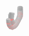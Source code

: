 <div class="example-grid">
<div class="example example7 example7-1">
  <div class="example__view">
    <div class="tube part">
      <div class="tube__face" style="--i: 0">
        <div class="tube__hexo"></div>
      </div>
      <div class="tube__face" style="--i: 1">
        <div class="tube__triangle"></div>
      </div>
      <div class="tube__face" style="--i: 2">
        <div class="tube__hexo"></div>
      </div>
      <div class="tube__face" style="--i: 3">
        <div class="tube__triangle"></div>
      </div>
      <div class="tube__face" style="--i: 4">
        <div class="tube__hexo"></div>
      </div>
      <div class="tube__face" style="--i: 5">
        <div class="tube__triangle"></div>
      </div>
      <div class="tube__face" style="--i: 6">
        <div class="tube__hexo"></div>
      </div>
      <div class="tube__face" style="--i: 7">
        <div class="tube__triangle"></div>
      </div>
      <div class="tube__face" style="--i: 8">
        <div class="tube__hexo"></div>
      </div>
      <div class="tube__face" style="--i: 9">
        <div class="tube__triangle"></div>
      </div>
      <div class="tube">
        <div class="tube__face" style="--i: 0">
          <div class="tube__hexo"></div>
        </div>
        <div class="tube__face" style="--i: 1">
          <div class="tube__triangle"></div>
        </div>
        <div class="tube__face" style="--i: 2">
          <div class="tube__hexo"></div>
        </div>
        <div class="tube__face" style="--i: 3">
          <div class="tube__triangle"></div>
        </div>
        <div class="tube__face" style="--i: 4">
          <div class="tube__hexo"></div>
        </div>
        <div class="tube__face" style="--i: 5">
          <div class="tube__triangle"></div>
        </div>
        <div class="tube__face" style="--i: 6">
          <div class="tube__hexo"></div>
        </div>
        <div class="tube__face" style="--i: 7">
          <div class="tube__triangle"></div>
        </div>
        <div class="tube__face" style="--i: 8">
          <div class="tube__hexo"></div>
        </div>
        <div class="tube__face" style="--i: 9">
          <div class="tube__triangle"></div>
        </div>
        <div class="tube">
          <div class="tube__face" style="--i: 0">
            <div class="tube__hexo"></div>
          </div>
          <div class="tube__face" style="--i: 1">
            <div class="tube__triangle"></div>
          </div>
          <div class="tube__face" style="--i: 2">
            <div class="tube__hexo"></div>
          </div>
          <div class="tube__face" style="--i: 3">
            <div class="tube__triangle"></div>
          </div>
          <div class="tube__face" style="--i: 4">
            <div class="tube__hexo"></div>
          </div>
          <div class="tube__face" style="--i: 5">
            <div class="tube__triangle"></div>
          </div>
          <div class="tube__face" style="--i: 6">
            <div class="tube__hexo"></div>
          </div>
          <div class="tube__face" style="--i: 7">
            <div class="tube__triangle"></div>
          </div>
          <div class="tube__face" style="--i: 8">
            <div class="tube__hexo"></div>
          </div>
          <div class="tube__face" style="--i: 9">
            <div class="tube__triangle"></div>
          </div>
          <div class="tube">
            <div class="tube__face" style="--i: 0">
              <div class="tube__hexo"></div>
            </div>
            <div class="tube__face" style="--i: 1">
              <div class="tube__triangle"></div>
            </div>
            <div class="tube__face" style="--i: 2">
              <div class="tube__hexo"></div>
            </div>
            <div class="tube__face" style="--i: 3">
              <div class="tube__triangle"></div>
            </div>
            <div class="tube__face" style="--i: 4">
              <div class="tube__hexo"></div>
            </div>
            <div class="tube__face" style="--i: 5">
              <div class="tube__triangle"></div>
            </div>
            <div class="tube__face" style="--i: 6">
              <div class="tube__hexo"></div>
            </div>
            <div class="tube__face" style="--i: 7">
              <div class="tube__triangle"></div>
            </div>
            <div class="tube__face" style="--i: 8">
              <div class="tube__hexo"></div>
            </div>
            <div class="tube__face" style="--i: 9">
              <div class="tube__triangle"></div>
            </div>
          </div>
        </div>
      </div>
    </div>
  </div>
</div>
<div class="example example7 example7-2">
  <div class="example__view">
    <div class="tube part">
      <div class="tube__face" style="--i: 0">
        <div class="tube__hexo"></div>
      </div>
      <div class="tube__face" style="--i: 1">
        <div class="tube__triangle"></div>
      </div>
      <div class="tube__face" style="--i: 2">
        <div class="tube__hexo"></div>
      </div>
      <div class="tube__face" style="--i: 3">
        <div class="tube__triangle"></div>
      </div>
      <div class="tube__face" style="--i: 4">
        <div class="tube__hexo"></div>
      </div>
      <div class="tube__face" style="--i: 5">
        <div class="tube__triangle"></div>
      </div>
      <div class="tube__face" style="--i: 6">
        <div class="tube__hexo"></div>
      </div>
      <div class="tube__face" style="--i: 7">
        <div class="tube__triangle"></div>
      </div>
      <div class="tube__face" style="--i: 8">
        <div class="tube__hexo"></div>
      </div>
      <div class="tube__face" style="--i: 9">
        <div class="tube__triangle"></div>
      </div>
      <div class="tube">
        <div class="tube__face" style="--i: 0">
          <div class="tube__hexo"></div>
        </div>
        <div class="tube__face" style="--i: 1">
          <div class="tube__triangle"></div>
        </div>
        <div class="tube__face" style="--i: 2">
          <div class="tube__hexo"></div>
        </div>
        <div class="tube__face" style="--i: 3">
          <div class="tube__triangle"></div>
        </div>
        <div class="tube__face" style="--i: 4">
          <div class="tube__hexo"></div>
        </div>
        <div class="tube__face" style="--i: 5">
          <div class="tube__triangle"></div>
        </div>
        <div class="tube__face" style="--i: 6">
          <div class="tube__hexo"></div>
        </div>
        <div class="tube__face" style="--i: 7">
          <div class="tube__triangle"></div>
        </div>
        <div class="tube__face" style="--i: 8">
          <div class="tube__hexo"></div>
        </div>
        <div class="tube__face" style="--i: 9">
          <div class="tube__triangle"></div>
        </div>
        <div class="tube">
          <div class="tube__face" style="--i: 0">
            <div class="tube__hexo"></div>
          </div>
          <div class="tube__face" style="--i: 1">
            <div class="tube__triangle"></div>
          </div>
          <div class="tube__face" style="--i: 2">
            <div class="tube__hexo"></div>
          </div>
          <div class="tube__face" style="--i: 3">
            <div class="tube__triangle"></div>
          </div>
          <div class="tube__face" style="--i: 4">
            <div class="tube__hexo"></div>
          </div>
          <div class="tube__face" style="--i: 5">
            <div class="tube__triangle"></div>
          </div>
          <div class="tube__face" style="--i: 6">
            <div class="tube__hexo"></div>
          </div>
          <div class="tube__face" style="--i: 7">
            <div class="tube__triangle"></div>
          </div>
          <div class="tube__face" style="--i: 8">
            <div class="tube__hexo"></div>
          </div>
          <div class="tube__face" style="--i: 9">
            <div class="tube__triangle"></div>
          </div>
          <div class="tube">
            <div class="tube__face" style="--i: 0">
              <div class="tube__hexo"></div>
            </div>
            <div class="tube__face" style="--i: 1">
              <div class="tube__triangle"></div>
            </div>
            <div class="tube__face" style="--i: 2">
              <div class="tube__hexo"></div>
            </div>
            <div class="tube__face" style="--i: 3">
              <div class="tube__triangle"></div>
            </div>
            <div class="tube__face" style="--i: 4">
              <div class="tube__hexo"></div>
            </div>
            <div class="tube__face" style="--i: 5">
              <div class="tube__triangle"></div>
            </div>
            <div class="tube__face" style="--i: 6">
              <div class="tube__hexo"></div>
            </div>
            <div class="tube__face" style="--i: 7">
              <div class="tube__triangle"></div>
            </div>
            <div class="tube__face" style="--i: 8">
              <div class="tube__hexo"></div>
            </div>
            <div class="tube__face" style="--i: 9">
              <div class="tube__triangle"></div>
            </div>
            <div class="tube">
              <div class="tube__face" style="--i: 0">
                <div class="tube__hexo"></div>
              </div>
              <div class="tube__face" style="--i: 1">
                <div class="tube__triangle"></div>
              </div>
              <div class="tube__face" style="--i: 2">
                <div class="tube__hexo"></div>
              </div>
              <div class="tube__face" style="--i: 3">
                <div class="tube__triangle"></div>
              </div>
              <div class="tube__face" style="--i: 4">
                <div class="tube__hexo"></div>
              </div>
              <div class="tube__face" style="--i: 5">
                <div class="tube__triangle"></div>
              </div>
              <div class="tube__face" style="--i: 6">
                <div class="tube__hexo"></div>
              </div>
              <div class="tube__face" style="--i: 7">
                <div class="tube__triangle"></div>
              </div>
              <div class="tube__face" style="--i: 8">
                <div class="tube__hexo"></div>
              </div>
              <div class="tube__face" style="--i: 9">
                <div class="tube__triangle"></div>
              </div>
              <div class="tube">
                <div class="tube__face" style="--i: 0">
                  <div class="tube__hexo"></div>
                </div>
                <div class="tube__face" style="--i: 1">
                  <div class="tube__triangle"></div>
                </div>
                <div class="tube__face" style="--i: 2">
                  <div class="tube__hexo"></div>
                </div>
                <div class="tube__face" style="--i: 3">
                  <div class="tube__triangle"></div>
                </div>
                <div class="tube__face" style="--i: 4">
                  <div class="tube__hexo"></div>
                </div>
                <div class="tube__face" style="--i: 5">
                  <div class="tube__triangle"></div>
                </div>
                <div class="tube__face" style="--i: 6">
                  <div class="tube__hexo"></div>
                </div>
                <div class="tube__face" style="--i: 7">
                  <div class="tube__triangle"></div>
                </div>
                <div class="tube__face" style="--i: 8">
                  <div class="tube__hexo"></div>
                </div>
                <div class="tube__face" style="--i: 9">
                  <div class="tube__triangle"></div>
                </div>
              </div>
            </div>
          </div>
        </div>
      </div>
    </div>
  </div>
</div>
<div class="example example7 example7-3">
  <div class="example__view">
    <div class="tube part">
      <div class="tube__face" style="--i: 0">
        <div class="tube__hexo"></div>
      </div>
      <div class="tube__face" style="--i: 1">
        <div class="tube__triangle"></div>
      </div>
      <div class="tube__face" style="--i: 2">
        <div class="tube__hexo"></div>
      </div>
      <div class="tube__face" style="--i: 3">
        <div class="tube__triangle"></div>
      </div>
      <div class="tube__face" style="--i: 4">
        <div class="tube__hexo"></div>
      </div>
      <div class="tube__face" style="--i: 5">
        <div class="tube__triangle"></div>
      </div>
      <div class="tube__face" style="--i: 6">
        <div class="tube__hexo"></div>
      </div>
      <div class="tube__face" style="--i: 7">
        <div class="tube__triangle"></div>
      </div>
      <div class="tube__face" style="--i: 8">
        <div class="tube__hexo"></div>
      </div>
      <div class="tube__face" style="--i: 9">
        <div class="tube__triangle"></div>
      </div>
      <div class="tube">
        <div class="tube__face" style="--i: 0">
          <div class="tube__hexo"></div>
        </div>
        <div class="tube__face" style="--i: 1">
          <div class="tube__triangle"></div>
        </div>
        <div class="tube__face" style="--i: 2">
          <div class="tube__hexo"></div>
        </div>
        <div class="tube__face" style="--i: 3">
          <div class="tube__triangle"></div>
        </div>
        <div class="tube__face" style="--i: 4">
          <div class="tube__hexo"></div>
        </div>
        <div class="tube__face" style="--i: 5">
          <div class="tube__triangle"></div>
        </div>
        <div class="tube__face" style="--i: 6">
          <div class="tube__hexo"></div>
        </div>
        <div class="tube__face" style="--i: 7">
          <div class="tube__triangle"></div>
        </div>
        <div class="tube__face" style="--i: 8">
          <div class="tube__hexo"></div>
        </div>
        <div class="tube__face" style="--i: 9">
          <div class="tube__triangle"></div>
        </div>
        <div class="tube">
          <div class="tube__face" style="--i: 0">
            <div class="tube__hexo"></div>
          </div>
          <div class="tube__face" style="--i: 1">
            <div class="tube__triangle"></div>
          </div>
          <div class="tube__face" style="--i: 2">
            <div class="tube__hexo"></div>
          </div>
          <div class="tube__face" style="--i: 3">
            <div class="tube__triangle"></div>
          </div>
          <div class="tube__face" style="--i: 4">
            <div class="tube__hexo"></div>
          </div>
          <div class="tube__face" style="--i: 5">
            <div class="tube__triangle"></div>
          </div>
          <div class="tube__face" style="--i: 6">
            <div class="tube__hexo"></div>
          </div>
          <div class="tube__face" style="--i: 7">
            <div class="tube__triangle"></div>
          </div>
          <div class="tube__face" style="--i: 8">
            <div class="tube__hexo"></div>
          </div>
          <div class="tube__face" style="--i: 9">
            <div class="tube__triangle"></div>
          </div>
          <div class="tube">
            <div class="tube__face" style="--i: 0">
              <div class="tube__hexo"></div>
            </div>
            <div class="tube__face" style="--i: 1">
              <div class="tube__triangle"></div>
            </div>
            <div class="tube__face" style="--i: 2">
              <div class="tube__hexo"></div>
            </div>
            <div class="tube__face" style="--i: 3">
              <div class="tube__triangle"></div>
            </div>
            <div class="tube__face" style="--i: 4">
              <div class="tube__hexo"></div>
            </div>
            <div class="tube__face" style="--i: 5">
              <div class="tube__triangle"></div>
            </div>
            <div class="tube__face" style="--i: 6">
              <div class="tube__hexo"></div>
            </div>
            <div class="tube__face" style="--i: 7">
              <div class="tube__triangle"></div>
            </div>
            <div class="tube__face" style="--i: 8">
              <div class="tube__hexo"></div>
            </div>
            <div class="tube__face" style="--i: 9">
              <div class="tube__triangle"></div>
            </div>
            <div class="tube">
              <div class="tube__face" style="--i: 0">
                <div class="tube__hexo"></div>
              </div>
              <div class="tube__face" style="--i: 1">
                <div class="tube__triangle"></div>
              </div>
              <div class="tube__face" style="--i: 2">
                <div class="tube__hexo"></div>
              </div>
              <div class="tube__face" style="--i: 3">
                <div class="tube__triangle"></div>
              </div>
              <div class="tube__face" style="--i: 4">
                <div class="tube__hexo"></div>
              </div>
              <div class="tube__face" style="--i: 5">
                <div class="tube__triangle"></div>
              </div>
              <div class="tube__face" style="--i: 6">
                <div class="tube__hexo"></div>
              </div>
              <div class="tube__face" style="--i: 7">
                <div class="tube__triangle"></div>
              </div>
              <div class="tube__face" style="--i: 8">
                <div class="tube__hexo"></div>
              </div>
              <div class="tube__face" style="--i: 9">
                <div class="tube__triangle"></div>
              </div>
              <div class="tube">
                <div class="tube__face" style="--i: 0">
                  <div class="tube__hexo"></div>
                </div>
                <div class="tube__face" style="--i: 1">
                  <div class="tube__triangle"></div>
                </div>
                <div class="tube__face" style="--i: 2">
                  <div class="tube__hexo"></div>
                </div>
                <div class="tube__face" style="--i: 3">
                  <div class="tube__triangle"></div>
                </div>
                <div class="tube__face" style="--i: 4">
                  <div class="tube__hexo"></div>
                </div>
                <div class="tube__face" style="--i: 5">
                  <div class="tube__triangle"></div>
                </div>
                <div class="tube__face" style="--i: 6">
                  <div class="tube__hexo"></div>
                </div>
                <div class="tube__face" style="--i: 7">
                  <div class="tube__triangle"></div>
                </div>
                <div class="tube__face" style="--i: 8">
                  <div class="tube__hexo"></div>
                </div>
                <div class="tube__face" style="--i: 9">
                  <div class="tube__triangle"></div>
                </div>
                <div class="tube">
                  <div class="tube__face" style="--i: 0">
                    <div class="tube__hexo"></div>
                  </div>
                  <div class="tube__face" style="--i: 1">
                    <div class="tube__triangle"></div>
                  </div>
                  <div class="tube__face" style="--i: 2">
                    <div class="tube__hexo"></div>
                  </div>
                  <div class="tube__face" style="--i: 3">
                    <div class="tube__triangle"></div>
                  </div>
                  <div class="tube__face" style="--i: 4">
                    <div class="tube__hexo"></div>
                  </div>
                  <div class="tube__face" style="--i: 5">
                    <div class="tube__triangle"></div>
                  </div>
                  <div class="tube__face" style="--i: 6">
                    <div class="tube__hexo"></div>
                  </div>
                  <div class="tube__face" style="--i: 7">
                    <div class="tube__triangle"></div>
                  </div>
                  <div class="tube__face" style="--i: 8">
                    <div class="tube__hexo"></div>
                  </div>
                  <div class="tube__face" style="--i: 9">
                    <div class="tube__triangle"></div>
                  </div>
                  <div class="tube">
                    <div class="tube__face" style="--i: 0">
                      <div class="tube__hexo"></div>
                    </div>
                    <div class="tube__face" style="--i: 1">
                      <div class="tube__triangle"></div>
                    </div>
                    <div class="tube__face" style="--i: 2">
                      <div class="tube__hexo"></div>
                    </div>
                    <div class="tube__face" style="--i: 3">
                      <div class="tube__triangle"></div>
                    </div>
                    <div class="tube__face" style="--i: 4">
                      <div class="tube__hexo"></div>
                    </div>
                    <div class="tube__face" style="--i: 5">
                      <div class="tube__triangle"></div>
                    </div>
                    <div class="tube__face" style="--i: 6">
                      <div class="tube__hexo"></div>
                    </div>
                    <div class="tube__face" style="--i: 7">
                      <div class="tube__triangle"></div>
                    </div>
                    <div class="tube__face" style="--i: 8">
                      <div class="tube__hexo"></div>
                    </div>
                    <div class="tube__face" style="--i: 9">
                      <div class="tube__triangle"></div>
                    </div>
                    <div class="tube">
                      <div class="tube__face" style="--i: 0">
                        <div class="tube__hexo"></div>
                      </div>
                      <div class="tube__face" style="--i: 1">
                        <div class="tube__triangle"></div>
                      </div>
                      <div class="tube__face" style="--i: 2">
                        <div class="tube__hexo"></div>
                      </div>
                      <div class="tube__face" style="--i: 3">
                        <div class="tube__triangle"></div>
                      </div>
                      <div class="tube__face" style="--i: 4">
                        <div class="tube__hexo"></div>
                      </div>
                      <div class="tube__face" style="--i: 5">
                        <div class="tube__triangle"></div>
                      </div>
                      <div class="tube__face" style="--i: 6">
                        <div class="tube__hexo"></div>
                      </div>
                      <div class="tube__face" style="--i: 7">
                        <div class="tube__triangle"></div>
                      </div>
                      <div class="tube__face" style="--i: 8">
                        <div class="tube__hexo"></div>
                      </div>
                      <div class="tube__face" style="--i: 9">
                        <div class="tube__triangle"></div>
                      </div>
                      <div class="tube">
                        <div class="tube__face" style="--i: 0">
                          <div class="tube__hexo"></div>
                        </div>
                        <div class="tube__face" style="--i: 1">
                          <div class="tube__triangle"></div>
                        </div>
                        <div class="tube__face" style="--i: 2">
                          <div class="tube__hexo"></div>
                        </div>
                        <div class="tube__face" style="--i: 3">
                          <div class="tube__triangle"></div>
                        </div>
                        <div class="tube__face" style="--i: 4">
                          <div class="tube__hexo"></div>
                        </div>
                        <div class="tube__face" style="--i: 5">
                          <div class="tube__triangle"></div>
                        </div>
                        <div class="tube__face" style="--i: 6">
                          <div class="tube__hexo"></div>
                        </div>
                        <div class="tube__face" style="--i: 7">
                          <div class="tube__triangle"></div>
                        </div>
                        <div class="tube__face" style="--i: 8">
                          <div class="tube__hexo"></div>
                        </div>
                        <div class="tube__face" style="--i: 9">
                          <div class="tube__triangle"></div>
                        </div>
                      </div>
                    </div>
                  </div>
                </div>
              </div>
            </div>
          </div>
        </div>
      </div>
    </div>
  </div>
</div>
</div>

<style>
  .example7 .example__view {
    aspect-ratio: 1;
  }

  .example7 .tube, .example7 .tube::before, .example7 .tube *, .example7 .tube *::before, .example7 .tube *::after {
    content: '';
    position: absolute;
    transform-style: preserve-3d;
  }

  .example7 {
    --color:rgba(213, 213, 213, 0.84);
  }
  .example7 .example__view > .tube {
    top: 30%; left: 50%;
    translate: -50% -50%;
    transform: rotateX(155deg) rotateY(30deg);
  }
  .example7 .example__view > .tube > .tube {
    transform-origin: top center;
    top: 0%;
  }
  .example7 .example__view > .tube > .tube .tube {
    transform-origin: top center;
    top: 100%;
  }
  .example7-1 .example__view > .tube > .tube {
    animation: example71-1 2s cubic-bezier(0.46, 0.03, 0.52, 0.96) infinite alternate-reverse;
  }
  .example7-1 .example__view > .tube > .tube .tube {
    animation: example71-2 2s cubic-bezier(0.46, 0.03, 0.52, 0.96) infinite alternate-reverse;
  }
  @keyframes example71-1 {
    from { transform: rotateX(180deg) rotateY(180deg) rotateX(60deg); }
    to { transform: rotateX(180deg) rotateY(180deg) rotateX(-60deg); }
  }
  @keyframes example71-2 {
    from { transform: rotateX(60deg); }
    to { transform: rotateX(-60deg); }
  }
  .example7-2 .example__view > .tube > .tube {
    animation: example72-1 2s cubic-bezier(0.46, 0.03, 0.52, 0.96) infinite alternate-reverse;
  }
  .example7-2 .example__view > .tube > .tube .tube {
    animation: example72-2 2s cubic-bezier(0.46, 0.03, 0.52, 0.96) infinite alternate-reverse;
  }
  @keyframes example72-1 {
    from { transform: rotateX(180deg) rotateY(180deg) rotateX(40deg); }
    to { transform: rotateX(180deg) rotateY(180deg) rotateX(-40deg); }
  }
  @keyframes example72-2 {
    from { transform: rotateX(40deg); }
    to { transform: rotateX(-40deg); }
  }
  .example7-3 .example__view > .tube > .tube {
    animation: example73-1 2s cubic-bezier(0.46, 0.03, 0.52, 0.96) infinite alternate-reverse;
  }
  .example7-3 .example__view > .tube > .tube .tube {
    animation: example73-2 2s cubic-bezier(0.46, 0.03, 0.52, 0.96) infinite alternate-reverse;
  }
  @keyframes example73-1 {
    from { transform: rotateX(180deg) rotateY(180deg) rotateX(20deg); }
    to { transform: rotateX(180deg) rotateY(180deg) rotateX(-20deg); }
  }
  @keyframes example73-2 {
    from { transform: rotateX(20deg); }
    to { transform: rotateX(-20deg); }
  }

  .example7 .tube {
    --angle: 36deg;
    --length: calc(var(--radius) * 2 * tan(18deg));
  }
  
  .example7-1 .tube {
    height: 2em;
    --radius: 0.5em;
  }
  .example7-2 .tube {
    height: 1.2em;
    --radius: 0.5em;
  }
  .example7-3 .tube {
    height: 0.8em;
    --radius: 0.4em;
  }

  .example7 .tube__face {
    height: 100%; width: var(--length);
    background-color: #E2AFFF;
    transform: translateX(-50%) rotateY(calc(var(--angle) * var(--i))) translateZ(var(--radius));
  }
  .example7 .tube__face:nth-child(6) {
    background-color: color-mix(in srgb, var(--color) 95%, #333333);
  }
  .example7 .tube__face:nth-child(6) > div::before,
  .example7 .tube__face:nth-child(6) > div::after {
    background-color: color-mix(in srgb, var(--color) 95%, white);
  }
  .example7 .tube__face:nth-child(5),
  .example7 .tube__face:nth-child(7) {
    background-color: color-mix(in srgb, var(--color) 90%, #333333);
  }
  .example7 .tube__face:nth-child(5) > div,
  .example7 .tube__face:nth-child(7) > div {
    background-color: color-mix(in srgb, var(--color) 90%, white);
  }
  .example7 .tube__face:nth-child(4),
  .example7 .tube__face:nth-child(8) {
    background-color: color-mix(in srgb, var(--color) 85%, #333333);
  }
  .example7 .tube__face:nth-child(4) > div::before,
  .example7 .tube__face:nth-child(8) > div::before,
  .example7 .tube__face:nth-child(4) > div::after,
  .example7 .tube__face:nth-child(8) > div::after {
    background-color: color-mix(in srgb, var(--color) 85%, white);
  }
  .example7 .tube__face:nth-child(3),
  .example7 .tube__face:nth-child(9) {
    background-color: color-mix(in srgb, var(--color) 80%, #333333);
  }
  .example7 .tube__face:nth-child(3) > div,
  .example7 .tube__face:nth-child(9) > div {
    background-color: color-mix(in srgb, var(--color) 80%, white);
  }
  .example7 .tube__face:nth-child(2),
  .example7 .tube__face:nth-child(10) {
    background-color: color-mix(in srgb, var(--color) 75%, #333333);
  }
  .example7 .tube__face:nth-child(2) > div::before,
  .example7 .tube__face:nth-child(10) > div::before,
  .example7 .tube__face:nth-child(2) > div::after,
  .example7 .tube__face:nth-child(10) > div::after {
    background-color: color-mix(in srgb, var(--color) 75%, white);
  }
  .example7 .tube__face:nth-child(1) {
    background-color: color-mix(in srgb, var(--color) 70%, #333333);
  }
  .example7 .tube__face:nth-child(1) > div {
    background-color: color-mix(in srgb, var(--color) 70%, white);
  }

  .example7 .tube__hexo, .tube::before {
    width: calc(var(--radius) * 2);
    aspect-ratio: 1;
    --radius: calc(var(--length) / (2 * sin(36deg)));
    --point1-x: calc(var(--radius) + var(--radius) * sin(2 * 1 * 3.14 / 5));
    --point1-y: calc(var(--radius) + var(--radius) * cos(2 * 1 * 3.14 / 5));
    --point2-x: calc(var(--radius) + var(--radius) * sin(2 * 2 * 3.14 / 5));
    --point2-y: calc(var(--radius) + var(--radius) * cos(2 * 2 * 3.14 / 5));
    --point3-x: calc(var(--radius) + var(--radius) * sin(2 * 3 * 3.14 / 5));
    --point3-y: calc(var(--radius) + var(--radius) * cos(2 * 3 * 3.14 / 5));
    --point4-x: calc(var(--radius) + var(--radius) * sin(2 * 4 * 3.14 / 5));
    --point4-y: calc(var(--radius) + var(--radius) * cos(2 * 4 * 3.14 / 5));
    --point5-x: calc(var(--radius) + var(--radius) * sin(2 * 5 * 3.14 / 5));
    --point5-y: calc(var(--radius) + var(--radius) * cos(2 * 5 * 3.14 / 5));
    clip-path: polygon(
      var(--point1-x) var(--point1-y),
      var(--point2-x) var(--point2-y),
      var(--point3-x) var(--point3-y),
      var(--point4-x) var(--point4-y),
      var(--point5-x) var(--point5-y));
  }
  .example7 .tube::before {
    background-color: orange;
    rotate: x 90deg;
    transform: translateX(-50%) translateY(0%) translateZ(calc(var(--length) * 2.24));
    background-color: color-mix(in srgb, #FF5E5B 95%, white);
  }

  .example7 .tube__hexo {
    left: 50%;
    translate: -50% -9%;
    transform-origin: center 9%;
    rotate: x 206deg;
    --color: #FF5E5B;
  }

  .example7 .tube__triangle {
    width: var(--length);
    height: calc((var(--length) * sqrt(3)) / 2);
    transform-origin: center top;
    rotate: x 191deg;
    --color: #FF5E5B;
  }
  .example7 .tube__triangle::before,
  .example7 .tube__triangle::after {
    width: 100%; height: 100%;
    clip-path: polygon(0 0, 100% 0, 50% 100%);
  }
  .example7 .tube__triangle::after {
    transform-origin: center bottom;
    rotate: x -139deg;
  }
</style>